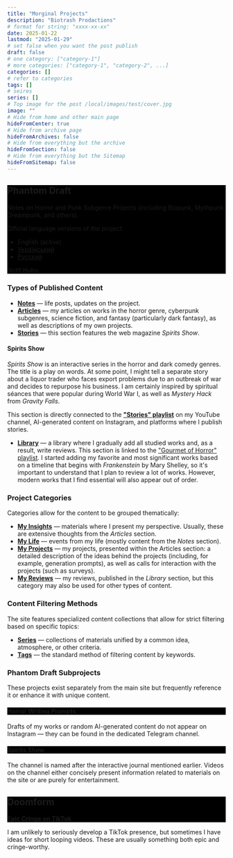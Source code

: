 ```yaml
---
title: "Morginal Projects"
description: "Biotrash Prodactions"
# format for string: "xxxx-xx-xx"
date: 2025-01-22
lastmod: "2025-01-29"
# set false when you want the post publish
draft: false
# one category: ["category-1"]
# more categories: ["category-1", "category-2", ...]
categories: []
# refer to categories
tags: []
# seires
series: []
# Top image for the post /local/images/test/cover.jpg
image: ""
# Hide from home and other main page
hideFromCenter: true
# Hide from archive page
hideFromArchives: false
# Hide from everything but the archive
hideFromSection: false
# Hide from everything but the Sitemap
hideFromSitemap: false
---
```

<div class="castration cover p_relative atcCentral" style="background-image: linear-gradient(black, black), url(/img/cover/default.jpg); background-blend-mode: saturation; background-position-y: 30% !important;">
	<div class="t_center castration base_width p_relative">
		<h2>Phantom Draft</h2>
		<p>Notes on Horror and Punk Subgenre Projects (including Biopunk, Mythpunk, Dreampunk, and others).</p>
		<p>Official language versions of the project:</p>
		<ul>
			<li>
				English (active)
			</li>
			<li><a href="/uk/">
				Український
			</a></li>
			<li><a href="/ru/">
				Русский
			</a></li>
		</ul>
		<p>Notif Hubs:</p>
		<p>
			<a title="Facebook" rel="nofollow" href="https://www.facebook.com/phantomdrafts/" target="_blank"><i class="fa fa-facebook-official" aria-hidden="true"></i></a>
			<a title="Telegram" rel="nofollow" href="https://t.me/phantomdrafts" target="_blank"><i class="fa fa-telegram" aria-hidden="true"></i></a>
		</p>
	</div>
</div>

### Types of Published Content

- <a href="/posts/" target="_blank"><strong>Notes</strong></a> — life posts, updates on the project.
- <a href="/articles/" target="_blank"><strong>Articles</strong></a> — my articles on works in the horror genre, cyberpunk subgenres, science fiction, and fantasy (particularly dark fantasy), as well as descriptions of my own projects.
- <a href="/stories/" target="_blank"><strong>Stories</strong></a> — this section features the web magazine *Spirits Show*.

#### Spirits Show

*Spirits Show* is an interactive series in the horror and dark comedy genres. The title is a play on words. At some point, I might tell a separate story about a liquor trader who faces export problems due to an outbreak of war and decides to repurpose his business. I am certainly inspired by spiritual séances that were popular during World War I, as well as *Mystery Hack* from *Gravity Falls*.

This section is directly connected to the <a href="https://youtube.com/playlist?list=PLRSQ_MvJCAAgpwDfSlsxjm9BasAn61rB0&si=XXDnGKBleC7qy4WO" target="_blank"><strong>"Stories" playlist</strong></a> on my YouTube channel, AI-generated content on Instagram, and platforms where I publish stories.

- <a href="/library/" target="_blank"><strong>Library</strong></a> — a library where I gradually add all studied works and, as a result, write reviews. This section is linked to the <a href="https://youtube.com/playlist?list=PLRSQ_MvJCAAgfE99FrnjgDgLP6NG9AjGC&si=eZ79NL3seBIAhtdq" target="_blank">"Gourmet of Horror" playlist</a>. I started adding my favorite and most significant works based on a timeline that begins with *Frankenstein* by Mary Shelley, so it's important to understand that I plan to review a lot of works. However, modern works that I find essential will also appear out of order.

### Project Categories

Categories allow for the content to be grouped thematically:

- <a href="/categories/my-insights/" target="_blank"><strong>My Insights</strong></a> — materials where I present my perspective. Usually, these are extensive thoughts from the *Articles* section.
- <a href="/categories/my-life/" target="_blank"><strong>My Life</strong></a> — events from my life (mostly content from the *Notes* section).
- <a href="/categories/my-projects/" target="_blank"><strong>My Projects</strong></a> — my projects, presented within the Articles section: a detailed description of the ideas behind the projects (including, for example, generation prompts), as well as calls for interaction with the projects (such as surveys).
- <a href="/categories/my-reviews/" target="_blank"><strong>My Reviews</strong></a> — my reviews, published in the *Library* section, but this category may also be used for other types of content.

### Content Filtering Methods

The site features specialized content collections that allow for strict filtering based on specific topics:

- <a href="/series/" target="_blank"><strong>Series</strong></a> — collections of materials unified by a common idea, atmosphere, or other criteria.
- <a href="/tags/" target="_blank"><strong>Tags</strong></a> — the standard method of filtering content by keywords.

### Phantom Draft Subprojects

These projects exist separately from the main site but frequently reference it or enhance it with unique content.

<div class="castration cover p_relative atcCentral" style="background-image: linear-gradient(black, black), url(/images/page/about-us/horrorprom.webp); background-blend-mode: saturation; background-position-y: 30% !important;">
	<div class="t_center castration base_width p_relative">
		<h4>Horror Writing Prompts</h4>
		<p>
			<a title="Instagram" rel="nofollow" href="https://www.instagram.com/horrorprom" target="_blank"><i class="fa fa-instagram" aria-hidden="true"></i></a>
			<a title="Telegram" rel="nofollow" href="https://t.me/horrorprom" target="_blank"><i class="fa fa-telegram" aria-hidden="true"></i></a>
		</p>
	</div>
</div>

Drafts of my works or random AI-generated content do not appear on Instagram — they can be found in the dedicated Telegram channel.

<div class="castration cover p_relative atcCentral" style="background-image: linear-gradient(black, black), url(); background-blend-mode: saturation; background-position-y: 30% !important;">
	<div class="t_center castration base_width p_relative">
		<h4>Spirits Show</h4>
		<p>
			<a title="YouTube" rel="nofollow" href="https://www.youtube.com/@spirits-show" target="_blank"><i class="fa fa-youtube-play" aria-hidden="true"></i></a>
		</p>
	</div>
</div>

The channel is named after the interactive journal mentioned earlier. Videos on the channel either concisely present information related to materials on the site or are purely for entertainment.

<div class="castration cover p_relative atcCentral" style="background-image: linear-gradient(black, black), url(/images/page/about-us/doomform.webp); background-blend-mode: saturation; background-position-y: 30% !important;">
	<div class="t_center castration base_width p_relative">
		<h2>Doomform</h2>
		<p><a href="" target="_blank"><strong>Epic Cringe on TikTok</strong></a></p>
	</div>
</div>

I am unlikely to seriously develop a TikTok presence, but sometimes I have ideas for short looping videos. These are usually something both epic and cringe-worthy.
<!--more-->